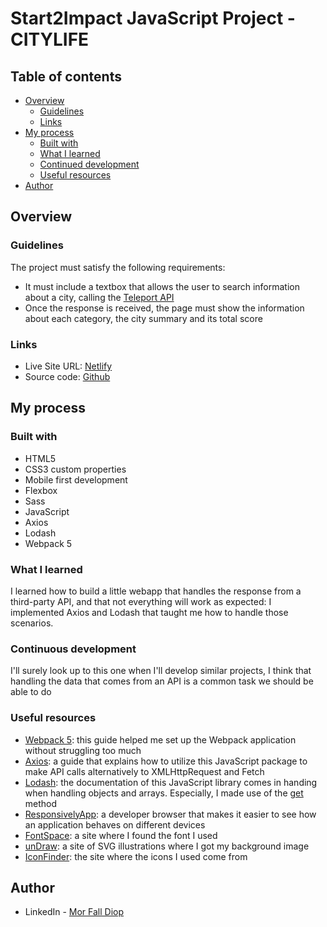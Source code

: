 # Start2Impact JavaScript Project - CITYLIFE

## Table of contents

- [Overview](#overview)
  - [Guidelines](#guidelines)
  - [Links](#links)
- [My process](#my-process)
  - [Built with](#built-with)
  - [What I learned](#what-i-learned)
  - [Continued development](#continued-development)
  - [Useful resources](#useful-resources)
- [Author](#author)


## Overview

### Guidelines

The project must satisfy the following requirements:

- It must include a textbox that allows the user to search information about a city, calling the [Teleport API](https://developers.teleport.org/api/reference/#/)
- Once the response is received, the page must show the information about each category, the city summary and its total score

### Links

- Live Site URL: [Netlify](https://s2i-jsadvanced-citylife.netlify.app/)
- Source code: [Github](https://github.com/diopmorfall/citylife)

## My process

### Built with

- HTML5
- CSS3 custom properties
- Mobile first development
- Flexbox
- Sass
- JavaScript
- Axios
- Lodash
- Webpack 5

### What I learned

I learned how to build a little webapp that handles the response from a third-party API, and that not everything will work as expected: I implemented Axios and Lodash that taught me how to handle those scenarios.

### Continuous development

I'll surely look up to this one when I'll develop similar projects, I think that handling the data that comes from an API is a  common task we should be able to do

### Useful resources

- [Webpack 5](https://webpack.js.org/guides/): this guide helped me set up the Webpack application without struggling too much
- [Axios](https://www.npmjs.com/package/axios): a guide that explains how to utilize this JavaScript package to make API calls alternatively to XMLHttpRequest and Fetch
- [Lodash](https://lodash.com/docs/4.17.15): the documentation of this JavaScript library comes in handing when handling objects and arrays. Especially, I made use of the [get](https://lodash.com/docs/4.17.15#get) method
- [ResponsivelyApp](https://responsively.app/): a developer browser that makes it easier to see how an application behaves on different devices
- [FontSpace](https://www.fontspace.com/category/uppercase): a site where I found the font I used
- [unDraw](https://undraw.co/): a site of SVG illustrations where I got my background image
- [IconFinder](https://www.iconfinder.com/): the site where the icons I used come from

## Author

- LinkedIn - [Mor Fall Diop](https://www.linkedin.com/in/mor-fall-diop-07b40a18b)
